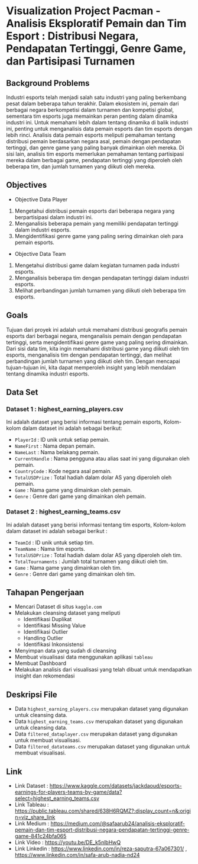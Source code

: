 # Visualization Project Pacman - Analisis Eksploratif Pemain dan Tim Esport :  Distribusi Negara, Pendapatan Tertinggi, Genre Game, dan Partisipasi Turnamen

## **Background Problems**
Industri esports telah menjadi salah satu industri yang paling berkembang pesat dalam beberapa tahun terakhir. 
Dalam ekosistem ini, pemain dari berbagai negara berkompetisi dalam turnamen dan kompetisi global, sementara tim esports juga memainkan peran penting dalam dinamika industri ini. 
Untuk memahami lebih dalam tentang dinamika di balik industri ini, penting untuk menganalisis data pemain esports dan tim esports dengan lebih rinci. 
Analisis data pemain esports meliputi pemahaman tentang distribusi pemain berdasarkan negara asal, pemain dengan pendapatan tertinggi, dan genre game yang paling banyak dimainkan oleh mereka. 
Di sisi lain, analisis tim esports memerlukan pemahaman tentang partisipasi mereka dalam berbagai game, pendapatan tertinggi yang diperoleh oleh beberapa tim, dan jumlah turnamen yang diikuti oleh mereka.

## **Objectives**
- Objective Data Player
1. Mengetahui distribusi pemain esports dari beberapa negara yang berpartisipasi dalam industri ini.
2. Menganalisis beberapa pemain yang memiliki pendapatan tertinggi dalam industri esports.
3. Mengidentifikasi genre game yang paling sering dimainkan oleh para pemain esports.

- Objective Data Team
1. Mengetahui distribusi game dalam kegiatan turnamen pada industri esports.
2. Menganalisis beberapa tim dengan pendapatan tertinggi dalam industri esports.
3. Melihat perbandingan jumlah turnamen yang diikuti oleh beberapa tim esports.

## **Goals**
Tujuan dari proyek ini adalah untuk memahami distribusi geografis pemain esports dari berbagai negara, menganalisis pemain dengan pendapatan tertinggi, serta mengidentifikasi genre game yang paling sering dimainkan. 
Dari sisi data tim, kita ingin memahami distribusi game yang diikuti oleh tim esports, menganalisis tim dengan pendapatan tertinggi, dan melihat perbandingan jumlah turnamen yang diikuti oleh tim.
Dengan mencapai tujuan-tujuan ini, kita dapat memperoleh insight yang lebih mendalam tentang dinamika industri esports.

## **Data Set**
### Dataset 1 : highest_earning_players.csv
Ini adalah dataset yang berisi informasi tentang pemain esports, Kolom-kolom dalam dataset ini adalah sebagai berikut:

* `PlayerId` : ID unik untuk setiap pemain.
* `NameFirst` : Nama depan pemain.
* `NameLast` : Nama belakang pemain.
* `CurrentHandle` : Nama pengguna atau alias saat ini yang digunakan oleh pemain.
* `CountryCode` : Kode negara asal pemain.
* `TotalUSDPrize` : Total hadiah dalam dolar AS yang diperoleh oleh pemain.
* `Game` : Nama game yang dimainkan oleh pemain.
* `Genre` : Genre dari game yang dimainkan oleh pemain.

### Dataset 2 : highest_earning_teams.csv
Ini adalah dataset yang berisi informasi tentang tim esports, Kolom-kolom dalam dataset ini adalah sebagai berikut :

* `TeamId` : ID unik untuk setiap tim.
* `TeamName` : Nama tim esports.
* `TotalUSDPrize` : Total hadiah dalam dolar AS yang diperoleh oleh tim.
* `TotalTournaments` : Jumlah total turnamen yang diikuti oleh tim.
* `Game` : Nama game yang dimainkan oleh tim.
* `Genre` : Genre dari game yang dimainkan oleh tim.

## **Tahapan Pengerjaan**
* Mencari Dataset di situs `kaggle.com`
* Melakukan cleansing dataset yang meliputi
  - Identifikasi Duplikat
  - Identifikasi Missing Value
  - Identifikasi Outlier
  - Handling Outlier
  - Identifikasi Inkonsistensi
* Menyimpan data yang sudah di cleansing
* Membuat visualisasi data menggunakan aplikasi `tableau`
* Membuat Dashboard
* Melakukan analisis dari visualisasi yang telah dibuat untuk mendapatkan insight dan rekomendasi

## **Deskripsi File**
* Data `highest_earning_players.csv` merupakan dataset yang digunakan untuk cleansing data.
* Data `highest_earning_teams.csv` merupakan dataset yang digunakan untuk cleansing data.
* Data `filtered_dataplayer.csv` merupakan dataset yang digunakan untuk membuat visualisasi.
* Data `filtered_datateams.csv` merupakan dataset yang digunakan untuk membuat visualisasi.
  
## **Link**
* Link Dataset : https://www.kaggle.com/datasets/jackdaoud/esports-earnings-for-players-teams-by-game/data?select=highest_earning_teams.csv
* Link Tableau : https://public.tableau.com/shared/638H6RQMZ?:display_count=n&:origin=viz_share_link
* Link Medium : https://medium.com/@safaarub24/analisis-eksploratif-pemain-dan-tim-esport-distribusi-negara-pendapatan-tertinggi-genre-game-841c24bfa065
* Link Video : https://youtu.be/DE_k5nlbHwQ
* Link Linkedin : https://www.linkedin.com/in/reza-saputra-67a067301/ , https://www.linkedin.com/in/safa-arub-nadia-nd24


